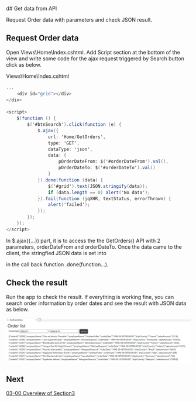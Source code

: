 d# Get data from API

Request Order data with parameters and check JSON result.

## Request Order data

Open Views\\Home\\Index.cshtml. Add Script section at the bottom of the view and write some code for the ajax request triggered by Search button click as below. 

Views\\Home\\Index.cshtml

```cs
...
    <div id="grid"></div>
</div>

<script>
    $(function () {
        $('#btnSearch').click(function (e) {
            $.ajax({
                url: 'Home/GetOrders',
                type: 'GET',
                dataType: 'json',
                data: {
                    pOrderDateFrom: $('#orderDateFrom').val(),
                    pOrderDateTo: $('#orderDateTo').val()
                }
            }).done(function (data) {
                $('#grid').text(JSON.stringify(data));
                if (data.length == 0) alert('No data');
            }).fail(function (jqXHR, textStatus, errorThrown) {
                alert('failed');
            });
        });
    });
</script>
```

In $.ajax({...}) part, it is to access the the GetOrders() API with 2 parameters, orderDateFrom and orderDateTo. Once the data came to the client, the stringfied JSON data is set into <div id=grid></div> in the call back function .done(function...).


## Check the result

Run the app to check the result. If everything is working fine, you can search order information by order dates and see the result with JSON data as below.

![](../assets/02-03-01.png)

## Next
[03-00 Overview of Section3](../03-Display-Data-On-Grid/03-00-Overview-of-Section3.md)
